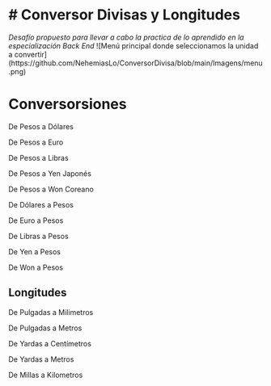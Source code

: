  <h1 aling="center" ># Conversor Divisas y Longitudes</h1>
<em>Desafío propuesto para llevar a cabo la practica de lo aprendido en la especialización Back End</em>
![Menú principal donde seleccionamos la unidad a convertir](https://github.com/NehemiasLo/ConversorDivisa/blob/main/Imagens/menu.png)
<h1>Conversorsiones</h1>
<p>De Pesos a Dólares</p>
<p>De Pesos a Euro</p>
<p>De Pesos a Libras</p>
<p>De Pesos a Yen Japonés</p>
<p>De Pesos a Won Coreano</p>
<p>De Dólares a Pesos</p>
<p>De Euro a Pesos</p>
<p>De Libras a Pesos</p>
<p>De Yen a Pesos</p>
<p>De Won a Pesos</p>
<h2>Longitudes</h2>
<p>De Pulgadas a Milimetros</p>
<p>De Pulgadas a Metros</p>
<p>De Yardas a Centímetros</p>
<p>De Yardas a Metros</p>
<p>De Millas a Kilometros</p>
